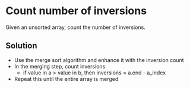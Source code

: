 # Count number of inversions 
Given an unsorted array, count the number of inversions.

## Solution
- Use the merge sort algorithm and enhance it with the inversion count
- In the merging step, count inversions
    - if value in a > value in b, then inversions = a.end - a_index  
- Repeat this until the entire array is merged
